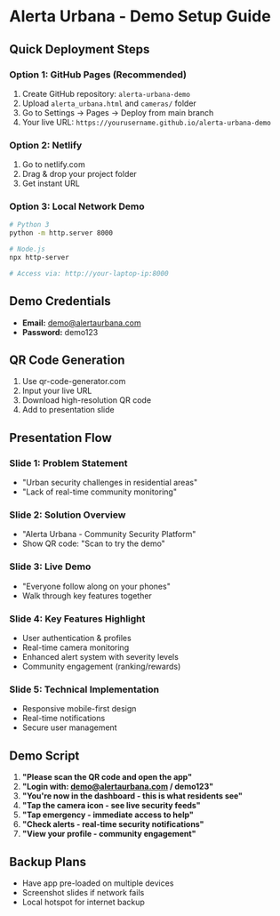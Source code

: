 # Alerta Urbana - Demo Setup Guide

## Quick Deployment Steps

### Option 1: GitHub Pages (Recommended)
1. Create GitHub repository: `alerta-urbana-demo`
2. Upload `alerta_urbana.html` and `cameras/` folder
3. Go to Settings → Pages → Deploy from main branch
4. Your live URL: `https://yourusername.github.io/alerta-urbana-demo`

### Option 2: Netlify
1. Go to netlify.com
2. Drag & drop your project folder
3. Get instant URL

### Option 3: Local Network Demo
```bash
# Python 3
python -m http.server 8000

# Node.js
npx http-server

# Access via: http://your-laptop-ip:8000
```

## Demo Credentials
- **Email:** demo@alertaurbana.com
- **Password:** demo123

## QR Code Generation
1. Use qr-code-generator.com
2. Input your live URL
3. Download high-resolution QR code
4. Add to presentation slide

## Presentation Flow

### Slide 1: Problem Statement
- "Urban security challenges in residential areas"
- "Lack of real-time community monitoring"

### Slide 2: Solution Overview
- "Alerta Urbana - Community Security Platform"
- Show QR code: "Scan to try the demo"

### Slide 3: Live Demo
- "Everyone follow along on your phones"
- Walk through key features together

### Slide 4: Key Features Highlight
- User authentication & profiles
- Real-time camera monitoring
- Enhanced alert system with severity levels
- Community engagement (ranking/rewards)

### Slide 5: Technical Implementation
- Responsive mobile-first design
- Real-time notifications
- Secure user management

## Demo Script

1. **"Please scan the QR code and open the app"**
2. **"Login with: demo@alertaurbana.com / demo123"**
3. **"You're now in the dashboard - this is what residents see"**
4. **"Tap the camera icon - see live security feeds"**
5. **"Tap emergency - immediate access to help"**
6. **"Check alerts - real-time security notifications"**
7. **"View your profile - community engagement"**

## Backup Plans
- Have app pre-loaded on multiple devices
- Screenshot slides if network fails
- Local hotspot for internet backup